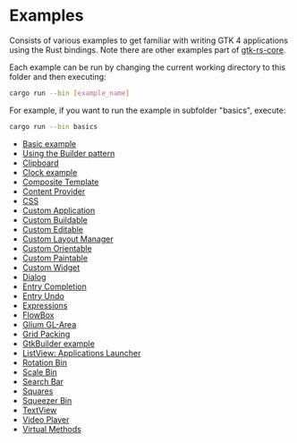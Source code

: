 # Examples

Consists of various examples to get familiar with writing GTK 4 applications using the Rust bindings. Note there are other examples part of [gtk-rs-core](https://github.com/gtk-rs/gtk-rs-core/tree/master/examples).

Each example can be run by changing the current working directory to this folder and then executing:

```bash
cargo run --bin [example_name]
```

For example, if you want to run the example in subfolder "basics", execute:

```bash
cargo run --bin basics
```


- [Basic example](./basics/)
- [Using the Builder pattern](./builder_pattern/)
- [Clipboard](./clipboard/)
- [Clock example](./clock/)
- [Composite Template](./composite_template/)
- [Content Provider](./content_provider/)
- [CSS](./css/)
- [Custom Application](./custom_application/)
- [Custom Buildable](./custom_buildable/)
- [Custom Editable](./custom_editable/)
- [Custom Layout Manager](./custom_layout_manager/)
- [Custom Orientable](./custom_orientable/)
- [Custom Paintable](./custom_paintable/)
- [Custom Widget](./custom_widget/)
- [Dialog](./dialog/)
- [Entry Completion](./entry_completion/)
- [Entry Undo](./entry_undo/)
- [Expressions](./expressions/)
- [FlowBox](./flow_box/)
- [Glium GL-Area](./glium_gl_area/)
- [Grid Packing](./grid_packing)
- [GtkBuilder example](./gtk_builder/)
- [ListView: Applications Launcher](./list_view_apps_launcher/)
- [Rotation Bin](./rotation_bin/)
- [Scale Bin](./scale_bin/)
- [Search Bar](./search_bar/)
- [Squares](./squares/)
- [Squeezer Bin](./squeezer_bin/)
- [TextView](./text_viewer/)
- [Video Player](./video_player/)
- [Virtual Methods](./virtual_methods/)
